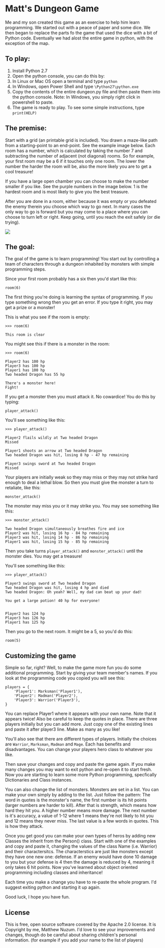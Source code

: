 # Matt's Dungeon Game

Me and my son created this game as an exercise to help him learn programming. We started out with a peace of paper and some dice. We then began to replace the parts fo the game that used the dice with a bit of Python code. Eventually we had alost the entire game in python, with the exception of the map.

## To play:

1. Install Python 2.7
1. Open the python console, you can do this by:
  1. In Linux or Mac OS open a terminal and type `python`
  1. In Windows, open Power Shell and type `\Python27\python.exe`
1. Copy the contents of the entire dungeon.py file and then paste them into the python console. Note: In Windows, you simply right click in powershell to paste.
1. The game is ready to play. To see some simple instructions, type `print(HELP)`

## The premise:

Start with a grid (an printable grid is included). You drawn a maze-like path from a starting-point to an end-point. See the example image below. Each room has a number, which is calculated by taking the number 7 and subtracting the number of adjacent (not diagonal) rooms. So for example, your first room may be a 6 if it touches only one room. The lower the number the harder the room will be, also the more likely you are to get a cool treasure!

If you have a large open chamber you can choose to make the number smaller if you like. See the purple numbers in the image below. 1 is the hardest room and is most likely to give you the best treasure.

After you are done in a room, either because it was empty or you defeated the enemy therein you choose which way to go next. In many cases the only way to go is forward but you may come to a place where you can choose to turn left or right. Keep going, until you reach the exit safely (or die trying).

![](https://github.com/newz2000/dungeon-game/raw/master/dungeon-game.png)

## The goal:

The goal of the game is to learn programming! You start out by controlling a team of characters through a dungeon inhabited by monsters with simple programming steps.

Since your first room probably has a six then you'd start like this:

`room(6)`

The first thing you're doing is learning the syntax of programming. If you type something wrong then you get an error. If you type it right, you may get a prize or a monster!

This is what you see if the room is empty:

    >>> room(6)

    This room is clear

You might see this if there is a monster in the room:

    >>> room(6)

    Player2 has 100 hp
    Player3 has 100 hp
    Player1 has 100 hp
    Two headed Dragon has 55 hp

    There's a monster here!
    Fight!


If you get a monster then you must attack it. No cowardice! You do this by typing:

`player_attack()`

You'll see something like this:

    >>> player_attack()

    Player2 flails wildly at Two headed Dragon
    Missed

    Player1 shoots an arrow at Two headed Dragon
    Two headed Dragon was hit, losing 8 hp - 47 hp remaining

    Player3 swings sword at Two headed Dragon
    Missed

Your players are initially weak so they may miss or they may not strike hard enough to deal a lethal blow. So then you must give the monster a turn to retaliate, like this:

`monster_attack()`

The monster may miss you or it may strike you. You may see something like this:

    >>> monster_attack()

    Two headed Dragon simultaneously breathes fire and ice
    Player2 was hit, losing 16 hp - 84 hp remaining
    Player3 was hit, losing 14 hp - 86 hp remaining
    Player1 was hit, losing 15 hp - 85 hp remaining

Then you take turns `player_attack()` and `monster_attack()` until the monster dies. You may get a treasure!

You'll see something like this:

    >>> player_attack()

    Player3 swings sword at Two headed Dragon
    Two headed Dragon was hit, losing 4 hp and died
    Two headed Dragon: Oh yeah? Well, my dad can beat up your dad!

    You get a large potion! 40 hp for everyone!


    Player2 has 124 hp
    Player3 has 126 hp
    Player1 has 125 hp


Then you go to the next room. It might be a 5, so you'd do this:

`room(5)`

## Customizing the game

Simple so far, right? Well, to make the game more fun you do some additional programming. Start by giving your team member's names. If you look at the programming code you copied you will see this:

    players = {
        'Player1': Marksman('Player1'),
        'Player2': Madman('Player2'),
        'Player3': Warrior('Player3'),
    }

You can replace Player1 where it appears with your own name. Note that it appears twice! Also be careful to keep the quotes in place. There are three players initially but you can add more. Just copy one of the existing lines and paste it after player3 line. Make as many as you like!

You'll also see that there are different types of players. Initially the choices are `Warrior`, `Marksman`, `Madman` and `Mage`. Each has benefits and disadvantages. You can change your players hero class to whatever you like.

Then save your changes and copy and paste the game again. If you make many changes you may want to exit python and re-open it to start fresh. Now you are starting to learn some more Python programming, specfically Dictionaries and Class instances.

You can also change the list of monsters. Monsters are set in a list. You can make your own simply by adding to the list. Just follow the pattern: The word in quotes is the monster's name, the first number is its hit points (larger numbers are harder to kill). After that is strength, which means how hard they hit you. A higher number means more damage. The next number is it's accuracy, a value of 1-12 where 1 means they're not likely to hit you and 12 means they never miss. The last value is a few words in quotes. This is how they attack.

Once you get good you can make your own types of heros by adding new Classes the inherit from the Person() class. Start with one of the examples and copy and paste it, changing the values of the class Name (i.e. Warrior) and their charactersitcs. The characterstics are just like monsters except they have one new one: defense. If an enemy would have done 10 damage to you but your defense is 4 then the damage is reduced by 4, meaning it only takes 6 hit points. Now you've learned about object oriented programming including classes and inheritance!

Each time you make a change you have to re-paste the whole program. I'd suggest exiting python and starting it up again.

Good luck, I hope you have fun.

## License

This is free, open source software covered by the Apache 2.0 license. It is Copyright by me, Matthew Nuzum. I'd love to see your improvements and changes, though do be careful about sharing children's personal information. (for example if you add your name to the list of players)
